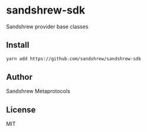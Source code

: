 # sandshrew-sdk

Sandshrew provider base classes

## Install

```sh
yarn add https://github.com/sandshrew/sandshrew-sdk
```

## Author

Sandshrew Metaprotocols

## License

MIT
